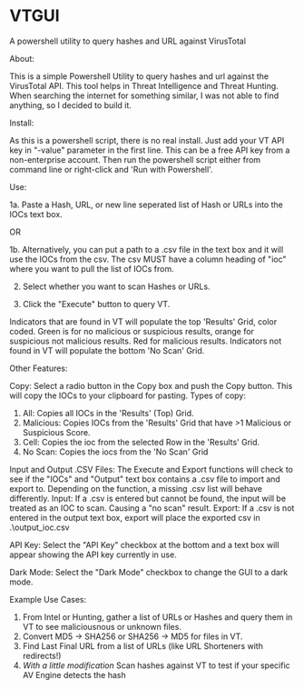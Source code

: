 # VTGUI
A powershell utility to query hashes and URL against VirusTotal

About:

This is a simple Powershell Utility to query hashes and url against the VirusTotal API. This tool helps in Threat Intelligence and Threat Hunting. When searching the internet for something similar, I was not able to find anything, so I decided to build it. 

Install:

As this is a powershell script, there is no real install. Just add your VT API key in "-value" parameter in the first line. This can be a free API key from a non-enterprise account. Then run the powershell script either from command line or right-click and 'Run with Powershell'.

Use: 

1a. Paste a Hash, URL, or new line seperated list of Hash or URLs into the IOCs text box.

OR

1b. Alternatively, you can put a path to a .csv file in the text box and it will use the IOCs from the csv. The csv MUST have a column heading of "ioc" where you want to pull the list of IOCs from.

2. Select whether you want to scan Hashes or URLs.

3. Click the "Execute" button to query VT. 

Indicators that are found in VT will populate the top 'Results' Grid, color coded. Green is for no malicious or suspicious results, orange for suspicious not malicious results. Red for malicious results. Indicators not found in VT will populate the bottom 'No Scan' Grid. 

Other Features:

Copy: Select a radio button in the Copy box and push the Copy button. This will copy the IOCs to your clipboard for pasting. Types of copy:
  1. All: Copies all IOCs in the 'Results' (Top) Grid.
  2. Malicious: Copies IOCs from the 'Results' Grid that have >1 Malicious or Suspicious Score.
  3. Cell: Copies the ioc from the selected Row in the 'Results' Grid.
  4. No Scan: Copies the iocs from the 'No Scan' Grid

Input and Output .CSV Files: The Execute and Export functions will check to see if the "IOCs" and "Output" text box contains a .csv file to import and export to. Depending on the function, a missing .csv list will behave differently.
  Input: If a .csv is entered but cannot be found, the input will be treated as an IOC to scan. Causing a "no scan" result.
  Export: If a .csv is not entered in the output text box, export will place the exported csv in .\output_ioc.csv

API Key: Select the "API Key" checkbox at the bottom and a text box will appear showing the API key currently in use. 

Dark Mode: Select the "Dark Mode" checkbox to change the GUI to a dark mode. 
	
 
Example Use Cases:
1. From Intel or Hunting, gather a list of URLs or Hashes and query them in VT to see maliciousnous or unknown files.
2. Convert MD5 -> SHA256 or SHA256 -> MD5 for files in VT.
3. Find Last Final URL from a list of URLs (like URL Shorteners with redirects!)
4. *With a little modification* Scan hashes against VT to test if your specific AV Engine detects the hash
